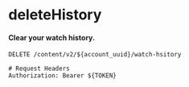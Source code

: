 deleteHistory
===========

#### Clear your watch history.

```http
DELETE /content/v2/${account_uuid}/watch-hsitory

# Request Headers
Authorization: Bearer ${TOKEN}
```
